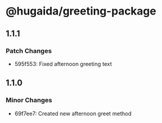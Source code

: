 # @hugaida/greeting-package

## 1.1.1

### Patch Changes

- 595f553: Fixed afternoon greeting text

## 1.1.0

### Minor Changes

- 69f7ee7: Created new afternoon greet method
